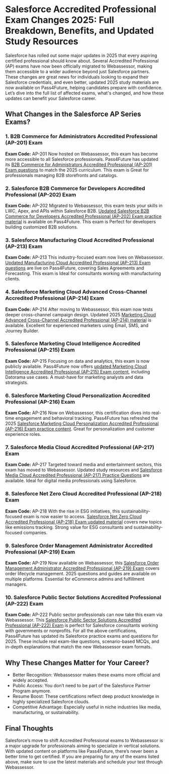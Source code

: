 # Salesforce Accredited Professional Exam Changes 2025: Full Breakdown, Benefits, and Updated Study Resources

Salesforce has rolled out some major updates in 2025 that every aspiring certified professional should know about. Several Accredited Professional (AP) exams have now been officially migrated to Webassessor, making them accessible to a wider audience beyond just Salesforce partners. These changes are great news for individuals looking to expand their Salesforce credentials, and even better, updated 2025 study materials are now available on Pass4Future, helping candidates prepare with confidence.
Let’s dive into the full list of affected exams, what's changed, and how these updates can benefit your Salesforce career.
## What Changes in the Salesforce AP Series Exams?
### 1. B2B Commerce for Administrators Accredited Professional (AP-201) Exam
**Exam Code:** AP-201
Now hosted on Webassessor, this exam has become more accessible to all Salesforce professionals. Pass4Future has updated its [B2B Commerce for Administrators Accredited Professional (AP-201) Exam questions](https://www.pass4future.com/salesforce/exam/b2b-commerce-administrator) to match the 2025 curriculum. This exam is Great for professionals managing B2B storefronts and catalogs.
### 2. Salesforce B2B Commerce for Developers Accredited Professional (AP-202) Exam
**Exam Code:** AP-202 
Migrated to Webassessor, this exam tests your skills in LWC, Apex, and APIs within Salesforce B2B. [Updated Salesforce B2B Commerce for Developers Accredited Professional (AP-202) Exam practice material](https://www.pass4future.com/salesforce/exam/b2b-commerce-developer) is available on Pass4Future. This exam is Perfect for developers building customized B2B solutions.
### 3. Salesforce Manufacturing Cloud Accredited Professional (AP-213) Exam
**Exam Code:** AP-213
This industry-focused exam now lives on Webassessor. [Updated Manufacturing Cloud Accredited Professional (AP-213) Exam questions](https://www.pass4future.com/salesforce/exam/manufacturing-cloud-professional) are live on Pass4Future, covering Sales Agreements and Forecasting. This exam is Ideal for consultants working with manufacturing clients.
### 4. Salesforce Marketing Cloud Advanced Cross-Channel Accredited Professional (AP-214) Exam
**Exam Code:** AP-214
After moving to Webassessor, this exam now tests deeper cross-channel campaign design. Updated 2025 [Marketing Cloud Advanced Cross-Channel Accredited Professional (AP-214) material](https://www.pass4future.com/salesforce/exam/marketing-cloud-advanced-cross-channel) is available. Excellent for experienced marketers using Email, SMS, and Journey Builder.
### 5. Salesforce Marketing Cloud Intelligence Accredited Professional (AP-215) Exam
**Exam Code:** AP-215
Focusing on data and analytics, this exam is now publicly available. Pass4Future now offers [updated Marketing Cloud Intelligence Accredited Professional (AP-215) Exam content](https://www.pass4future.com/salesforce/exam/marketing-cloud-intelligence), including Datorama use cases. A must-have for marketing analysts and data strategists.
### 6. Salesforce Marketing Cloud Personalization Accredited Professional (AP-216) Exam
**Exam Code:** AP-216
Now on Webassessor, this certification dives into real-time engagement and behavioral tracking. Pass4Future has refreshed the 2025 [Salesforce Marketing Cloud Personalization Accredited Professional (AP-216) Exam practice content](https://www.pass4future.com/salesforce/exam/marketing-cloud-personalization). Great for personalization and customer experience roles.
### 7. Salesforce Media Cloud Accredited Professional (AP-217) Exam
**Exam Code:** AP-217
Targeted toward media and entertainment sectors, this exam has moved to Webassessor. Updated study resources and [Salesforce Media Cloud Accredited Professional (AP-217) Practice Questions](https://www.pass4future.com/salesforce/exam/salesforce-media-cloud) are available. Ideal for digital media professionals using Salesforce.
### 8. Salesforce Net Zero Cloud Accredited Professional (AP-218) Exam
**Exam Code:** AP-218
With the rise in ESG initiatives, this sustainability-focused exam is now easier to access. [Salesforce Net Zero Cloud Accredited Professional (AP-218) Exam updated material](https://www.pass4future.com/salesforce/exam/salesforce-net-zero-cloud) covers new topics like emissions tracking. Strong value for ESG consultants and sustainability-focused companies.
### 9. Salesforce Order Management Administrator Accredited Professional (AP-219) Exam
**Exam Code:** AP-219
Now available on Webassessor, this [Salesforce Order Management Administrator Accredited Professional (AP-219) Exam](https://www.pass4future.com/salesforce/exam/order-management-administrator) covers order lifecycle management. 2025 questions and guides are available on multiple platforms. Essential for eCommerce admins and fulfillment managers.
### 10. Salesforce Public Sector Solutions Accredited Professional (AP-222) Exam
**Exam Code:** AP-222
Public sector professionals can now take this exam via Webassessor. This [Salesforce Public Sector Solutions Accredited Professional (AP-222) Exam](https://www.pass4future.com/salesforce/exam/public-sector-solutions) is perfect for Salesforce consultants working with governments or nonprofits. 
For all the above certifications, Pass4Future has updated its Salesforce practice exams and questions for 2025. These include real exam-like questions, scenario-based MCQs, and in-depth explanations that match the new Webassessor exam formats.
## Why These Changes Matter for Your Career? 
* Better Recognition: Webassessor makes these exams more official and widely accepted.
* Public Access: You don’t need to be part of the Salesforce Partner Program anymore.
* Resume Boost: These certifications reflect deep product knowledge in highly specialized Salesforce clouds.
* Competitive Advantage: Especially useful in niche industries like media, manufacturing, or sustainability.

## Final Thoughts
Salesforce’s move to shift Accredited Professional exams to Webassessor is a major upgrade for professionals aiming to specialize in vertical solutions. With updated content on platforms like Pass4Future, there’s never been a better time to get certified. If you are preparing for any of the exams listed above, make sure to use the latest materials and schedule your test through Webassessor.
